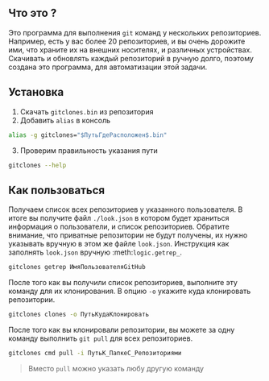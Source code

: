 ## Что это ?

Это программа для выполнения `git` команд у нескольких репозиториев. Например, есть у вас более 20 репозиториев, и вы
очень дорожите ими, что храните их на внешних носителях, и различных устройствах. Скачивать и обновлять каждый
репозиторий в ручную долго, поэтому создана это программа, для автоматизации этой задачи.

## Установка

1) Скачать `gitclones.bin` из репозитория
2) Добавить `alias` в консоль

  ```bash
  alias -g gitclones="$ПутьГдеРасположен$.bin"
  ```

3) Проверим правильность указания пути

  ```bash
  gitclones --help
  ```

## Как пользоваться

Получаем список всех репозиториев у указанного пользователя. В итоге вы получите файл `./look.json` в котором будет
храниться информация о пользователи, и список репозиториев. Обратите внимание, что приватные репозитории не будут
получены, их нужно указывать вручную в этом же файле `look.json`. Инструкция как заполнять `look.json`  вручную
:meth:`logic.getrep_`.

```bash
gitclones getrep ИмяПользователяGitHub
```

После того как вы получили список репозиториев, выполните эту команду для их клонирования. В опцию `-o` укажите куда
клонировать репозитории.

```bash
gitclones clones -o ПутьКудаКлонировать
```

После того как вы клонировали репозитории, вы можете за одну команду выполнить `git pull` для всех репозиториев.

```bash
gitclones cmd pull -i ПутьК_ПапкеС_Репозиториями
```

> Вместо `pull` можно указать любу другую команду


